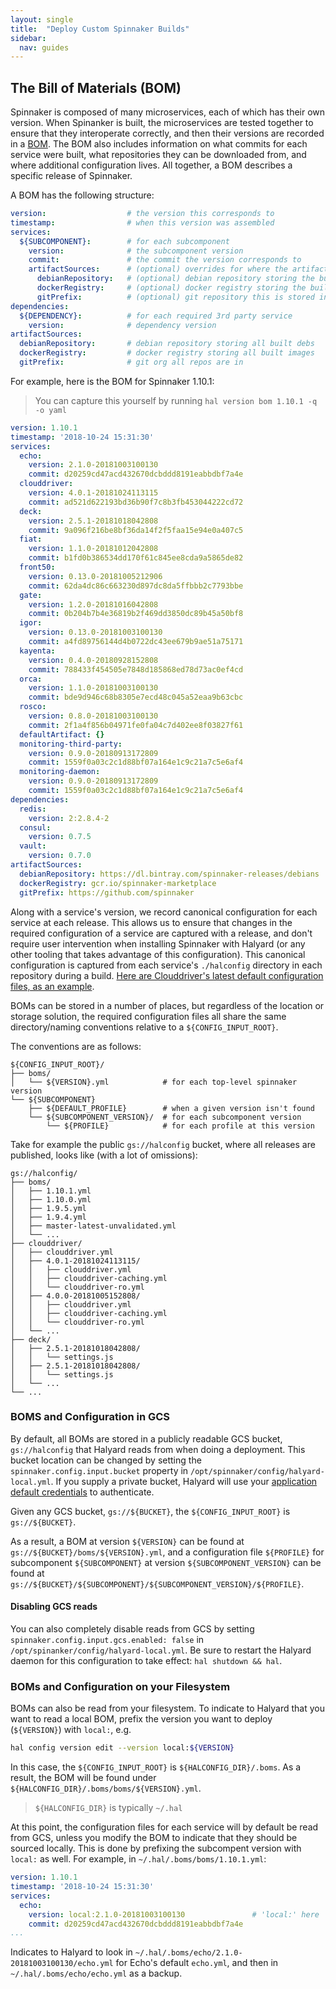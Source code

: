 ```yaml
---
layout: single
title:  "Deploy Custom Spinnaker Builds"
sidebar:
  nav: guides
---
```


## The Bill of Materials (BOM)

Spinnaker is composed of many microservices, each of which has their own
version. When Spinanker is built, the microservices are tested together to
ensure that they interoperate correctly, and then their versions are recorded
in a [BOM](/reference/halyard/#bill-of-materials). The BOM also includes
information on what commits for each service were built, what repositories they
can be downloaded from, and where additional configuration lives. All together,
a BOM describes a specific release of Spinnaker.

A BOM has the following structure:

```yaml
version:                  # the version this corresponds to
timestamp:                # when this version was assembled
services:
  ${SUBCOMPONENT}:        # for each subcomponent
    version:              # the subcomponent version
    commit:               # the commit the version corresponds to
    artifactSources:      # (optional) overrides for where the artifacts are stored
      debianRepository:   # (optional) debian repository storing the built deb
      dockerRegistry:     # (optional) docker registry storing the build image
      gitPrefix:          # (optional) git repository this is stored in
dependencies:
  ${DEPENDENCY}:          # for each required 3rd party service
    version:              # dependency version
artifactSources:
  debianRepository:       # debian repository storing all built debs
  dockerRegistry:         # docker registry storing all built images
  gitPrefix:              # git org all repos are in
```

For example, here is the BOM for Spinnaker 1.10.1:

> You can capture this yourself by running `hal version bom 1.10.1 -q -o yaml`

```yaml
version: 1.10.1
timestamp: '2018-10-24 15:31:30'
services:
  echo:
    version: 2.1.0-20181003100130
    commit: d20259cd47acd432670dcbddd8191eabbdbf7a4e
  clouddriver:
    version: 4.0.1-20181024113115
    commit: ad521d622193bd36b90f7c8b3fb453044222cd72
  deck:
    version: 2.5.1-20181018042808
    commit: 9a096f216be8bf36da14f2f5faa15e94e0a407c5
  fiat:
    version: 1.1.0-20181012042808
    commit: b1fd0b386534dd170f61c845ee8cda9a5865de82
  front50:
    version: 0.13.0-20181005212906
    commit: 62da4dc86c663230d897dc8da5ffbbb2c7793bbe
  gate:
    version: 1.2.0-20181016042808
    commit: 0b204b7b4e36819b2f469dd3850dc89b45a50bf8
  igor:
    version: 0.13.0-20181003100130
    commit: a4fd89756144d4b0722dc43ee679b9ae51a75171
  kayenta:
    version: 0.4.0-20180928152808
    commit: 788433f454505e7848d185868ed78d73ac0ef4cd
  orca:
    version: 1.1.0-20181003100130
    commit: bde9d946c68b8305e7ecd48c045a52eaa9b63cbc
  rosco:
    version: 0.8.0-20181003100130
    commit: 2f1a4f856b04971fe0fa04c7d402ee8f03827f61
  defaultArtifact: {}
  monitoring-third-party:
    version: 0.9.0-20180913172809
    commit: 1559f0a03c2c1d88bf07a164e1c9c21a7c5e6af4
  monitoring-daemon:
    version: 0.9.0-20180913172809
    commit: 1559f0a03c2c1d88bf07a164e1c9c21a7c5e6af4
dependencies:
  redis:
    version: 2:2.8.4-2
  consul:
    version: 0.7.5
  vault:
    version: 0.7.0
artifactSources:
  debianRepository: https://dl.bintray.com/spinnaker-releases/debians
  dockerRegistry: gcr.io/spinnaker-marketplace
  gitPrefix: https://github.com/spinnaker
```

Along with a service's version, we record canonical configuration for each
service at each release. This allows us to ensure that changes in the required
configuration of a service are captured with a release, and don't require user
intervention when installing Spinnaker with Halyard (or any other tooling that
takes advantage of this configuration). This canonical configuration is
captured from each service's `./halconfig` directory in each repository during
a build. [Here are Clouddriver's latest default configuration files, as an
example](https://github.com/spinnaker/clouddriver/tree/master/halconfig).

BOMs can be stored in a number of places, but regardless of the location or
storage solution, the required configuration files all share the same
directory/naming conventions relative to a `${CONFIG_INPUT_ROOT}`.

The conventions are as follows:

```
${CONFIG_INPUT_ROOT}/
├── boms/
│   └── ${VERSION}.yml            # for each top-level spinnaker version
└── ${SUBCOMPONENT}
    ├── ${DEFAULT_PROFILE}        # when a given version isn't found
    └── ${SUBCOMPONENT_VERSION}/  # for each subcomponent version
        └── ${PROFILE}            # for each profile at this version
```

Take for example the public `gs://halconfig` bucket, where all releases are
published, looks like (with a lot of omissions):

```
gs://halconfig/
├── boms/
│   ├── 1.10.1.yml
│   ├── 1.10.0.yml
│   ├── 1.9.5.yml
│   ├── 1.9.4.yml
│   ├── master-latest-unvalidated.yml
│   └── ...
├── clouddriver/
│   ├── clouddriver.yml
│   ├── 4.0.1-20181024113115/
│   │   ├── clouddriver.yml
│   │   ├── clouddriver-caching.yml
│   │   └── clouddriver-ro.yml
│   ├── 4.0.0-20181005152808/
│   │   ├── clouddriver.yml
│   │   ├── clouddriver-caching.yml
│   │   └── clouddriver-ro.yml
│   └── ...
├── deck/
│   ├── 2.5.1-20181018042808/
│   │   └── settings.js
│   ├── 2.5.1-20181018042808/
│   │   └── settings.js
│   └── ...
└── ...
```

### BOMS and Configuration in GCS

By default, all BOMs are stored in a publicly readable GCS bucket,
`gs://halconfig` that Halyard reads from when doing a deployment. This bucket
location can be changed by setting the `spinnaker.config.input.bucket` property
in `/opt/spinnaker/config/halyard-local.yml`. If you supply a private bucket,
Halyard will use your [application default
credentials](https://cloud.google.com/docs/authentication/production) to
authenticate.

Given any GCS bucket, `gs://${BUCKET}`, the `${CONFIG_INPUT_ROOT}` is
`gs://${BUCKET}`. 

As a result, a BOM at version `${VERSION}` can be found at
`gs://${BUCKET}/boms/${VERSION}.yml`, and a configuration file `${PROFILE}` for
subcomponent `${SUBCOMPONENT}` at version `${SUBCOMPONENT_VERSION}` can be
found at `gs://${BUCKET}/${SUBCOMPONENT}/${SUBCOMPONENT_VERSION}/${PROFILE}`.

#### Disabling GCS reads

You can also completely disable reads from GCS by setting
`spinnaker.config.input.gcs.enabled: false` in
`/opt/spinanker/config/halyard-local.yml`. Be sure to restart the Halyard
daemon for this configuration to take effect: `hal shutdown && hal`.

### BOMs and Configuration on your Filesystem

BOMs can also be read from your filesystem. To indicate to Halyard that you
want to read a local BOM, prefix the version you want to deploy (`${VERSION}`)
with `local:`, e.g.

```bash
hal config version edit --version local:${VERSION}
```

In this case, the `${CONFIG_INPUT_ROOT}` is `${HALCONFIG_DIR}/.boms`. As a
result, the BOM will be found under
`${HALCONFIG_DIR}/.boms/boms/${VERSION}.yml`.

> `${HALCONFIG_DIR}` is typically `~/.hal`

At this point, the configuration files for each service will by default be read
from GCS, unless you modify the BOM to indicate that they should be sourced
locally. This is done by prefixing the subcompent version with `local:` as well.
For example, in `~/.hal/.boms/boms/1.10.1.yml`:

```yaml
version: 1.10.1
timestamp: '2018-10-24 15:31:30'
services:
  echo:
    version: local:2.1.0-20181003100130               # 'local:' here
    commit: d20259cd47acd432670dcbddd8191eabbdbf7a4e
...
```

Indicates to Halyard to look in
`~/.hal/.boms/echo/2.1.0-20181003100130/echo.yml` for Echo's default
`echo.yml`, and then in `~/.hal/.boms/echo/echo.yml` as a backup.